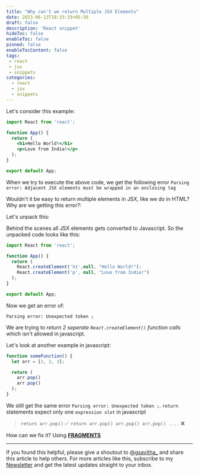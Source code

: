 ```yaml
---
title: "Why can't we return Multiple JSX Elements"
date: 2023-06-13T18:33:33+05:30
draft: false
description: 'React snippet'
hideToc: false
enableToc: false
pinned: false
enableTocContent: false
tags:
 - react
 - jsx
 - snippets
categories:
  - react
  - jsx
  - snippets
---
```


Let's consider this example:

```jsx
import React from 'react';

function App() {
  return (
    <h1>Hello World!</h1>
    <p>Love from India!</p>
  );
}

export default App;
```

When we try to execute the above code, we get the following error
`Parsing error: Adjacent JSX elements must be wrapped in an enclosing tag`

Wouldn't it be easy to return multiple elements in JSX, like we do in HTML? Why are we getting this error?:

Let's unpack this:

Behind the scenes all JSX elements gets converted to Javascript. So the unpacked code looks like this:

```js
import React from 'react';

function App() {
  return (
    React.createElement('h1',null, "Hello World!");
    React.createElement('p', null, "Love from India!")
  );
}

export default App;
```

Now we get an error of: 

`Parsing error: Unexpected token ;`

We are trying to *return 2 seperate `React.createElement()` function calls* which isn't allowed in javascript. 

Let's look at another example in javascript:

```js
function someFunction() {
  let arr = [1, 2, 3];

  return (
    arr.pop()
    arr.pop()
  );
}
```

We still get the same error `Parsing error: Unexpected token ;`. `return` statements expect only one `expression slot` in javascript

> `return arr.pop()` :white_check_mark:
> `return arr.pop() arr.pop() arr.pop() ....` :x:

How can we fix it? Using **[FRAGMENTS](https://react.dev/reference/react/Fragment)**

---

If you found this helpful, please give a shoutout to [@gsavitha_](https://twitter.com/gsavitha_) and share this article to help others. For more articles like this, subscribe to my [Newsletter](https://www.getrevue.co/profile/gsavitha) and get the latest updates straight to your inbox.
